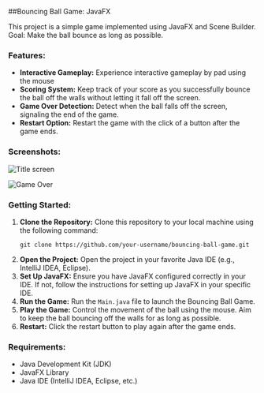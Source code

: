 ##Bouncing Ball Game: JavaFX

This project is a simple game implemented using JavaFX and Scene Builder. Goal: Make the ball bounce as long as possible.

### Features:
- **Interactive Gameplay:** Experience interactive gameplay by pad using the mouse
- **Scoring System:** Keep track of your score as you successfully bounce the ball off the walls without letting it fall off the screen.
- **Game Over Detection:** Detect when the ball falls off the screen, signaling the end of the game.
- **Restart Option:** Restart the game with the click of a button after the game ends.

### Screenshots:

![Title screen](https://github.com/chris-jeune/Bouncing-Ball-Game/assets/145855247/8bb82e62-2580-4cb1-afbe-29acefc194b2)

![Game Over](https://github.com/chris-jeune/Bouncing-Ball-Game/assets/145855247/56c166f1-411b-4586-b502-4cdfd8d9fd93)

### Getting Started:
1. **Clone the Repository:** Clone this repository to your local machine using the following command:
   ```
   git clone https://github.com/your-username/bouncing-ball-game.git
   ```
2. **Open the Project:** Open the project in your favorite Java IDE (e.g., IntelliJ IDEA, Eclipse).
3. **Set Up JavaFX:** Ensure you have JavaFX configured correctly in your IDE. If not, follow the instructions for setting up JavaFX in your specific IDE.
4. **Run the Game:** Run the `Main.java` file to launch the Bouncing Ball Game.
5. **Play the Game:** Control the movement of the ball using the mouse. Aim to keep the ball bouncing off the walls for as long as possible.
6. **Restart:** Click the restart button to play again after the game ends.

### Requirements:
- Java Development Kit (JDK)
- JavaFX Library
- Java IDE (IntelliJ IDEA, Eclipse, etc.)
